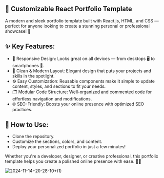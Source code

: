 ## 🚀 Customizable React Portfolio Template
A modern and sleek portfolio template built with React.js, HTML, and CSS — perfect for anyone looking to create a stunning personal or professional showcase! 🌟

## ✨ Key Features:
- 📱 Responsive Design: Looks great on all devices — from desktops 🖥️ to smartphones 📱.
- 🎨 Clean & Modern Layout: Elegant design that puts your projects and skills in the spotlight.
- ⚙️ Easy Customization: Reusable components make it simple to update content, styles, and sections to fit your needs.
- 🗂️ Modular Code Structure: Well-organized and commented code for effortless navigation and modifications.
- 🌐 SEO-Friendly: Boosts your online presence with optimized SEO practices.

## 🔧 How to Use:
- Clone the repository.
- Customize the sections, colors, and content.
- Deploy your personalized portfolio in just a few minutes!

Whether you're a developer, designer, or creative professional, this portfolio template helps you create a polished online presence with ease. 💼✨

![2024-11-14+20-28-10+(1)](https://github.com/user-attachments/assets/4dfc1522-ad77-4443-940d-827f813a4ce3)
